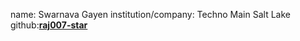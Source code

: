 name: Swarnava Gayen
institution/company: Techno Main Salt Lake
github:[**raj007-star**](https://github.com/raj007-star)
